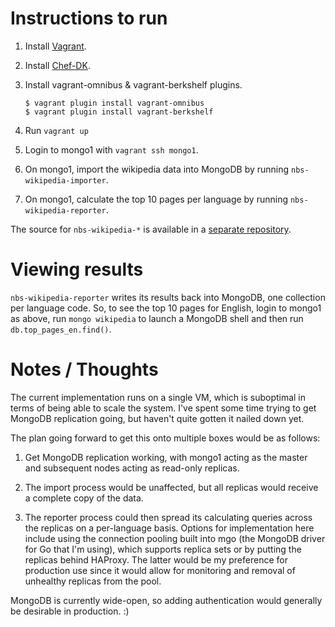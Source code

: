 # Instructions to run

1. Install [Vagrant][1].
2. Install [Chef-DK][2].
3. Install vagrant-omnibus & vagrant-berkshelf plugins.

   ```
   $ vagrant plugin install vagrant-omnibus
   $ vagrant plugin install vagrant-berkshelf
   ```

4. Run `vagrant up`
5. Login to mongo1 with `vagrant ssh mongo1`.
6. On mongo1, import the wikipedia data into MongoDB by running
   `nbs-wikipedia-importer`.
7. On mongo1, calculate the top 10 pages per language by running
   `nbs-wikipedia-reporter`.

The source for `nbs-wikipedia-*` is available in a [separate
repository][3].

# Viewing results

`nbs-wikipedia-reporter` writes its results back into MongoDB, one
collection per language code. So, to see the top 10 pages for English,
login to mongo1 as above, run `mongo wikipedia` to launch a MongoDB shell
and then run `db.top_pages_en.find()`.

# Notes / Thoughts

The current implementation runs on a single VM, which is suboptimal in
terms of being able to scale the system. I've spent some time trying to
get MongoDB replication going, but haven't quite gotten it nailed down
yet.

The plan going forward to get this onto multiple boxes would be as
follows:

1. Get MongoDB replication working, with mongo1 acting as the master and
   subsequent nodes acting as read-only replicas.

2. The import process would be unaffected, but all replicas would
   receive a complete copy of the data.

3. The reporter process could then spread its calculating queries across
   the replicas on a per-language basis. Options for implementation here
   include using the connection pooling built into mgo (the MongoDB driver
   for Go that I'm using), which supports replica sets or by putting the
   replicas behind HAProxy. The latter would be my preference for
   production use since it would allow for monitoring and removal of
   unhealthy replicas from the pool.

MongoDB is currently wide-open, so adding authentication would generally
be desirable in production. :)

[1]: https://www.vagrantup.com/downloads.html
[2]: https://downloads.getchef.com/chef-dk/
[3]: https://github.com/psi/nbs-wikipedia
